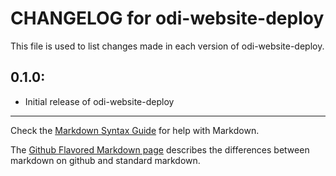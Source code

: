 # CHANGELOG for odi-website-deploy

This file is used to list changes made in each version of odi-website-deploy.

## 0.1.0:

* Initial release of odi-website-deploy

- - -
Check the [Markdown Syntax Guide](http://daringfireball.net/projects/markdown/syntax) for help with Markdown.

The [Github Flavored Markdown page](http://github.github.com/github-flavored-markdown/) describes the differences between markdown on github and standard markdown.
